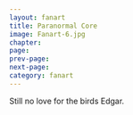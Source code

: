 ```yaml
---
layout: fanart
title: Paranormal Core
image: Fanart-6.jpg
chapter: 
page: 
prev-page:
next-page: 
category: fanart
---
```

Still no love for the birds Edgar.

